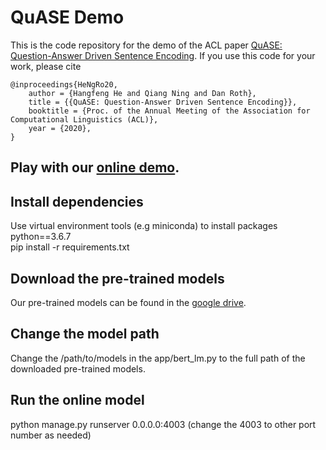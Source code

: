 # QuASE Demo
This is the code repository for the demo of the ACL paper [QuASE: Question-Answer Driven Sentence Encoding](https://hornhehhf.github.io/hangfenghe/papers/ACL_QuASE_final.pdf).
If you use this code for your work, please cite
```
@inproceedings{HeNgRo20,
    author = {Hangfeng He and Qiang Ning and Dan Roth},
    title = {{QuASE: Question-Answer Driven Sentence Encoding}},
    booktitle = {Proc. of the Annual Meeting of the Association for Computational Linguistics (ACL)},
    year = {2020},
}

```
## Play with our [online demo](https://cogcomp.seas.upenn.edu/page/demo_view/QuASE).

## Install dependencies
Use virtual environment tools (e.g miniconda) to install packages\
python==3.6.7\
pip install -r requirements.txt

## Download the pre-trained models
Our pre-trained models can be found in the [google drive](https://drive.google.com/drive/folders/1j6ufXtxFekPM9CfM5CxKfmwHsqLR8kNY?usp=sharing).

## Change the model path
Change the /path/to/models in the app/bert_lm.py to the full path of the downloaded pre-trained models.

## Run the online model
python manage.py runserver 0.0.0.0:4003 (change the 4003 to other port number as needed)


